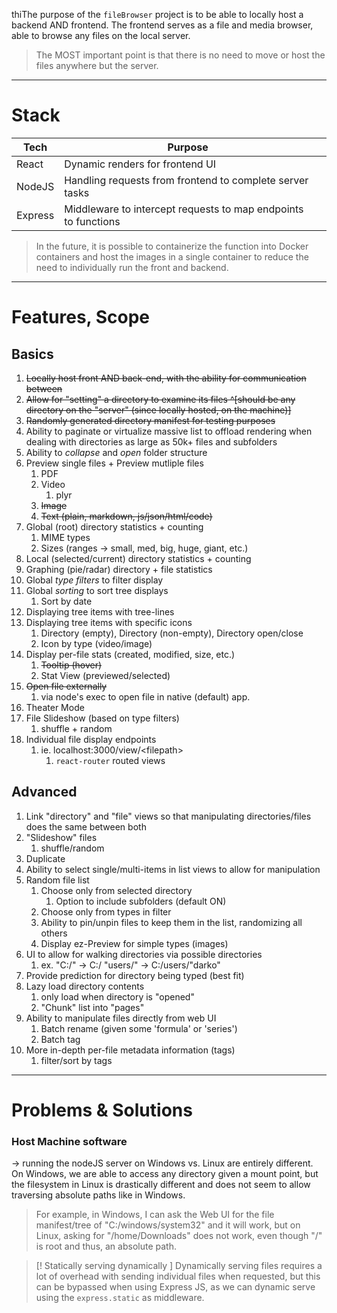 thiThe purpose of the `fileBrowser` project is to be able to locally host a backend AND frontend. The frontend serves as a file and media browser, able to browse any files on the local server.
> The MOST important point is that there is no need to move or host the files anywhere but the server.
---
# Stack
| Tech    | Purpose                                                        |     |
| ------- | -------------------------------------------------------------- | --- |
| React   | Dynamic renders for frontend UI                                |     |
| NodeJS  | Handling requests from frontend to complete server tasks       |     |
| Express | Middleware to intercept requests to map endpoints to functions |     |

> In the future, it is possible to containerize the function into Docker containers and host the images in a single container to reduce the need to individually run the front and backend.
---
# Features, Scope
## Basics
1. ~~Locally host front AND back-end, with the ability for communication between~~
2. ~~Allow for "setting" a directory to examine its files ^[should be any directory on the "server" (since locally hosted, on the machine)]~~
3. ~~Randomly generated directory manifest for testing purposes~~
4. Ability to paginate or virtualize massive list to offload rendering when dealing with directories as large as 50k+ files and subfolders
5. Ability to *collapse* and *open* folder structure
6. Preview single files + Preview mutliple files
	1. PDF
	2. Video
		1. plyr
	3. ~~Image~~
	4. ~~Text (plain, markdown, js/json/html/code)~~
7. Global (root) directory statistics + counting
	1. MIME types
	2. Sizes (ranges -> small, med, big, huge, giant, etc.)
8. Local (selected/current) directory statistics + counting
9. Graphing (pie/radar) directory + file statistics
10. Global *type filters* to filter display
11. Global *sorting* to sort tree displays
	1. Sort by date
12. Displaying tree items with tree-lines
13. Displaying tree items with specific icons
	1. Directory (empty), Directory (non-empty), Directory open/close
	2. Icon by type (video/image)
14. Display per-file stats (created, modified, size, etc.)
	1. ~~Tooltip (hover)~~
	2. Stat View (previewed/selected)
15. ~~Open file externally~~
	1. via node's exec to open file in native (default) app.
16. Theater Mode
17. File Slideshow (based on type filters)
	1. shuffle + random
18. Individual file display endpoints
	1. ie. localhost:3000/view/\<filepath>
		1. `react-router` routed views

## Advanced 
1. Link "directory" and "file" views so that manipulating directories/files does the same between both
2. "Slideshow" files
	1. shuffle/random
3. Duplicate
4. Ability to select single/multi-items in list views to allow for manipulation
5. Random file list
	1. Choose only from selected directory
		1. Option to include subfolders (default ON)
	2.  Choose only from types in filter
	3. Ability to pin/unpin files to keep them in the list, randomizing all others
	4. Display ez-Preview for simple types (images)
6. UI to allow for walking directories via possible directories
	1. ex. "C:/" -> C:/ "users/" -> C:/users/"darko"
7. Provide prediction for directory being typed (best fit)
8. Lazy load directory contents
	1. only load when directory is "opened"
	2. "Chunk" list into "pages"
9. Ability to manipulate files directly from web UI
	1. Batch rename (given some 'formula' or 'series')
	2. Batch tag
10. More in-depth per-file metadata information (tags)
	1. filter/sort by tags


---

# Problems & Solutions

### Host Machine software
-> running the nodeJS server on Windows vs. Linux are entirely different. On Windows, we are able to access any directory given a mount point, but the filesystem in Linux is drastically different and does not seem to allow traversing absolute paths like in Windows. 
> For example, in Windows, I can ask the Web UI for the file manifest/tree of "C:/windows/system32" and it will work, but on Linux, asking for "/home/Downloads" does not work, even though "/" is root and thus, an absolute path.

> [! Statically serving dynamically ]
> Dynamically serving files requires a lot of overhead with sending individual files when requested, but this can be bypassed when using Express JS, as we can dynamic serve using the `express.static` as middleware.